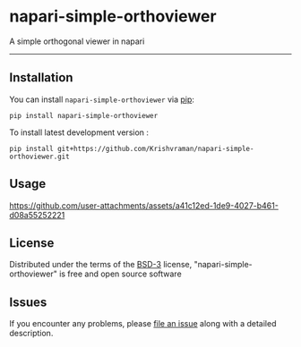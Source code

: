 # napari-simple-orthoviewer

A simple orthogonal viewer in napari

----------------------------------
## Installation

You can install `napari-simple-orthoviewer` via [pip]:

    pip install napari-simple-orthoviewer



To install latest development version :

    pip install git+https://github.com/Krishvraman/napari-simple-orthoviewer.git


## Usage



https://github.com/user-attachments/assets/a41c12ed-1de9-4027-b461-d08a55252221





## License

Distributed under the terms of the [BSD-3] license,
"napari-simple-orthoviewer" is free and open source software

## Issues

If you encounter any problems, please [file an issue] along with a detailed description.


[napari]: https://github.com/napari/napari
[Cookiecutter]: https://github.com/audreyr/cookiecutter
[@napari]: https://github.com/napari
[MIT]: http://opensource.org/licenses/MIT
[BSD-3]: http://opensource.org/licenses/BSD-3-Clause
[GNU GPL v3.0]: http://www.gnu.org/licenses/gpl-3.0.txt
[GNU LGPL v3.0]: http://www.gnu.org/licenses/lgpl-3.0.txt
[Apache Software License 2.0]: http://www.apache.org/licenses/LICENSE-2.0
[Mozilla Public License 2.0]: https://www.mozilla.org/media/MPL/2.0/index.txt
[cookiecutter-napari-plugin]: https://github.com/napari/cookiecutter-napari-plugin

[file an issue]: https://github.com/Krishvraman/napari-simple-orthoviewer/issues

[napari]: https://github.com/napari/napari
[tox]: https://tox.readthedocs.io/en/latest/
[pip]: https://pypi.org/project/pip/
[PyPI]: https://pypi.org/
